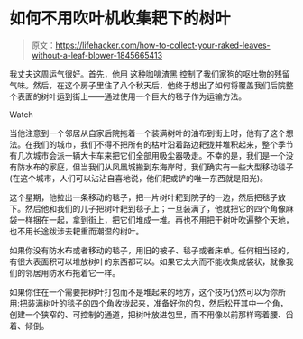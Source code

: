 # 如何不用吹叶机收集耙下的树叶

> 原文：<https://lifehacker.com/how-to-collect-your-raked-leaves-without-a-leaf-blower-1845665413>

我丈夫这周运气很好。首先，他用 [这种咖啡渣黑](https://lifehacker.com/use-coffee-grounds-to-eliminate-household-odors-1845653775) 控制了我们家狗的呕吐物的残留气味。然后，在这个房子里住了八个秋天后，他终于想出了如何将覆盖我们后院整个表面的树叶运到街上——通过使用一个巨大的毯子作为运输方法。

Watch

当他注意到一个邻居从自家后院拖着一个装满树叶的油布到街上时，他有了这个想法。在我们的城市，我们不得不把所有的枯叶沿着路边耙拢并堆积起来，整个季节有几次城市会派一辆大卡车来把它们全部用吸尘器吸走。不幸的是，我们是一个没有防水布的家庭，但当我们从凤凰城搬到东海岸时，我们确实有一些大型移动毯子(在这个城市，人们可以沾沾自喜地说，他们耙或铲的唯一东西就是阳光)。

这个星期，他拉出一条移动的毯子，把一片树叶耙到院子的一边，然后把毯子放下。然后他和我们的儿子把树叶耙到毯子上；一旦装满了，他就把它的四个角像麻袋一样捆在一起，拿到街上，把它们堆成一堆。再也不用把干树叶吹遍整个天地，也不用长途跋涉去耙重而潮湿的树叶。

如果你没有防水布或者移动的毯子，用旧的被子、毯子或者床单。任何相当轻的，有很大表面积可以堆放树叶的东西都可以。如果它太大而不能收集成袋状，就像我们的邻居用防水布拖着它一样。

如果你住在一个需要把树叶打包而不是堆起来的地方，这个技巧仍然可以为你所用:把装满树叶的毯子的四个角收拢起来，准备好你的包，然后松开其中一个角，创建一个狭窄的、可控制的通道，把树叶放进包里，而不用像以前那样弯着腰、舀着、倾倒。